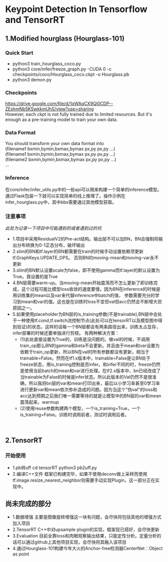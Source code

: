 # Keypoint Detection In Tensorflow and TensorRT
## 1.Modified hourglass (Hourglass-101) <br>
### Quick Start
* python3 train_hourglass_coco.py <br>
* python3 core/infer/freeze_graph.py -CUDA 0 -c checkpoints/coco/Hourglass_coco.ckpt -o Hourglass.pb <br>
* python3 demon.py<br>

### Checkpoints
https://drive.google.com/file/d/1qWAqCX9Ql0CDP--ZEshmNb5KSwkkmUhS/view?usp=sharing <br>
However, each ckpt is not fully trained due to limited resources. 
But it's enough as a pre-training model to train your own data.<br>

### Data Format
You should transform your own data format into <br>
(filename1 bxmin,bymin,bxmax,bymax px,py px,py ...) <br>
(filename1 bxmin,bymin,bxmax,bymax px,py px,py ...) <br>
(filename2 bxmin,bymin,bxmax,bymax px,py px,py ...) <br>
...<br>


### Inference
在core/infer/infer_utils.py中的一些api可以用来构建一个简单的inference模型。通过Flask包装一下就可以实现简单的线上推理了。操作示例在infer_hourglass.py中，其中bbx需要通过其他模型获取。


### 注意事项
*此处为记录一下项目中可能遇到的或者遇到过的坑*<br>
* 1.项目中采用ResidualV2的Pre-act结构。输出层不可以加BN，BN会强制将输出分布转换为0-1正态分布，破坏输出<br>
* 2.slim的BN和tf.layer的BN都需要在train的时候手动设置依赖项更新tf.GraphKeys.UPDATE_OPS。
否则BN的moving-mean和moving-var永不更新<br>
* 3.slim的BN默认设置scale为false，即不使用gamma而tf.layer的默认设置为True。我设置的是True<br>
* 4.BN层需要warm-up。当moving-mean开始震荡而不怎么更新了即训练完成，这个过程可能比模型loss收敛的速度要慢。因为BN在inference的时候是用训练集的mean以及var来代替inference中batch的值，
参数需要充分的学习到mean和var的值。这也是在训练时loss不变但val但acc仍然会不断增大但原因之一。<br>
* 5.如果使用placeholder为BN层的is_training参数(不是trainable),BN层中会处于一种使用tf.cond,tf.switch流控制节点(此处可以在tensorRT以及模型图中得到验证)的状态。这样的话每一个BN层都会有两条路径出来，训练太占显存，infer部署的时候还要单独进行剪枝。
有两种解决方案：
	* (1)此处直接设置为True的，训练是没问题的。做val的时候，不调用train_op那么BN的gamma和beta不会更新。并且由于mean和var设置为依赖于train_op更新，所以BN在val时所有参数都没有更新，相当于trainable=False。然而在tf1.x版本中，trainable=False是让BN处于freeze状态，用is_training控制是否infer。和infer不同的时，freeze仍然是使用当前batch的mean和var进行处理。在tf2.x版本中，bn已经改成了当trainable为False的时候是infer状态。所以此版本的Val仍然不是很准确，所以我将bn层的var和mean打印出来，最后以小学习率甚至0学习率进行更新var和mean依次弥补造成的问题。因为当这个"伪val"的loss和acc达到预期之后我们唯一需要等待的就是让模型中的BN层的var和mean震荡起来，warmup<br>
	* (2)使用reuse参数构建两个模型，一个is_training=True，一个is_training=False。训练时调用前者，测试时调用后者。
<br>

## 2.TensorRT
### 开始使用
* 1.pb转uff
	cd tensorRT
	python3 pb2uff.py
* 2.编译C++文件
	框架已构建完毕，如果不使用deconv做上采样而使用tf.image.resize_nearest_neighbor则需要手动实现Plugin，这一部分正在实现中。

## 尚未完成的部分
* 1.数据增强 主要是图像旋转增强这一块有问题，会尽快将包括其他的增强方式加入项目
* 2.TensorRT C++中对upsample plugin的实现，框架现已搭好，会尽快更新
* 3.Evaluation 目前全靠loss和肉眼观察输出结果，只能定性分析。定量分析的话可以通过github上其他项目实现，会尽快将其融入该项目
* 4.通过Hourglass-101构建今年大火的Anchor-free检测器CenterNet：Object as point


